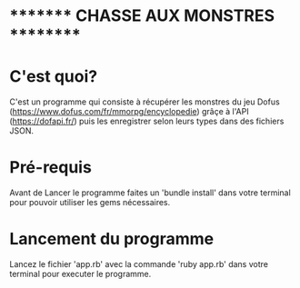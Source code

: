        
# ******* CHASSE AUX MONSTRES ********



# C'est quoi?

C'est un programme qui  consiste à récupérer les monstres du jeu Dofus (https://www.dofus.com/fr/mmorpg/encyclopedie) grâçe à l'API (https://dofapi.fr/) puis les enregistrer selon leurs types dans des fichiers JSON.


# Pré-requis

Avant de Lancer le programme faites un 'bundle install' dans votre terminal pour pouvoir utiliser les gems nécessaires.


# Lancement du programme

Lancez le fichier 'app.rb' avec la commande 'ruby app.rb' dans votre terminal pour executer le programme.



